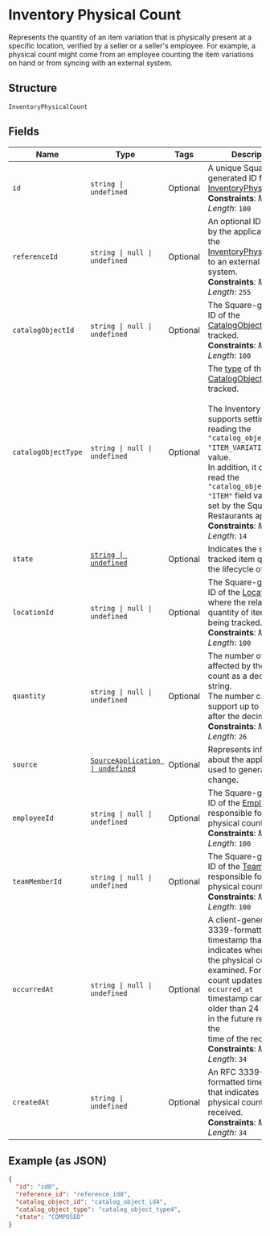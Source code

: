
# Inventory Physical Count

Represents the quantity of an item variation that is physically present
at a specific location, verified by a seller or a seller's employee. For example,
a physical count might come from an employee counting the item variations on
hand or from syncing with an external system.

## Structure

`InventoryPhysicalCount`

## Fields

| Name | Type | Tags | Description |
|  --- | --- | --- | --- |
| `id` | `string \| undefined` | Optional | A unique Square-generated ID for the<br/>[InventoryPhysicalCount](entity:InventoryPhysicalCount).<br/>**Constraints**: *Maximum Length*: `100` |
| `referenceId` | `string \| null \| undefined` | Optional | An optional ID provided by the application to tie the<br/>[InventoryPhysicalCount](entity:InventoryPhysicalCount) to an external<br/>system.<br/>**Constraints**: *Maximum Length*: `255` |
| `catalogObjectId` | `string \| null \| undefined` | Optional | The Square-generated ID of the<br/>[CatalogObject](entity:CatalogObject) being tracked.<br/>**Constraints**: *Maximum Length*: `100` |
| `catalogObjectType` | `string \| null \| undefined` | Optional | The [type](entity:CatalogObjectType) of the [CatalogObject](entity:CatalogObject) being tracked.<br/><br/>The Inventory API supports setting and reading the `"catalog_object_type": "ITEM_VARIATION"` field value.<br/>In addition, it can also read the `"catalog_object_type": "ITEM"` field value that is set by the Square Restaurants app.<br/>**Constraints**: *Maximum Length*: `14` |
| `state` | [`string \| undefined`](../models/inventory-state.md) | Optional | Indicates the state of a tracked item quantity in the lifecycle of goods. |
| `locationId` | `string \| null \| undefined` | Optional | The Square-generated ID of the [Location](entity:Location) where the related<br/>quantity of items is being tracked.<br/>**Constraints**: *Maximum Length*: `100` |
| `quantity` | `string \| null \| undefined` | Optional | The number of items affected by the physical count as a decimal string.<br/>The number can support up to 5 digits after the decimal point.<br/>**Constraints**: *Maximum Length*: `26` |
| `source` | [`SourceApplication \| undefined`](../models/source-application.md) | Optional | Represents information about the application used to generate a change. |
| `employeeId` | `string \| null \| undefined` | Optional | The Square-generated ID of the [Employee](entity:Employee) responsible for the<br/>physical count.<br/>**Constraints**: *Maximum Length*: `100` |
| `teamMemberId` | `string \| null \| undefined` | Optional | The Square-generated ID of the [Team Member](entity:TeamMember) responsible for the<br/>physical count.<br/>**Constraints**: *Maximum Length*: `100` |
| `occurredAt` | `string \| null \| undefined` | Optional | A client-generated RFC 3339-formatted timestamp that indicates when<br/>the physical count was examined. For physical count updates, the `occurred_at`<br/>timestamp cannot be older than 24 hours or in the future relative to the<br/>time of the request.<br/>**Constraints**: *Maximum Length*: `34` |
| `createdAt` | `string \| undefined` | Optional | An RFC 3339-formatted timestamp that indicates when the physical count is received.<br/>**Constraints**: *Maximum Length*: `34` |

## Example (as JSON)

```json
{
  "id": "id0",
  "reference_id": "reference_id8",
  "catalog_object_id": "catalog_object_id4",
  "catalog_object_type": "catalog_object_type4",
  "state": "COMPOSED"
}
```

